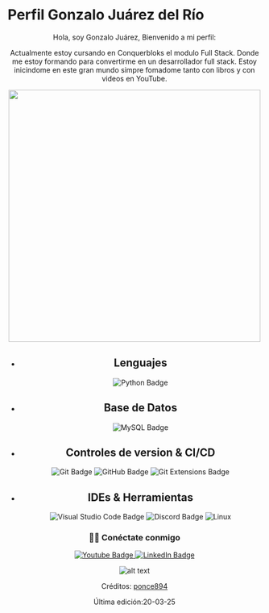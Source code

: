 # Perfil Gonzalo Juárez del Río

<div align="center">

<center>Hola, soy Gonzalo Juárez, Bienvenido a mi perfil:</center>

Actualmente estoy cursando en Conquerbloks el modulo Full Stack. Donde me estoy formando para convertirme en un desarrollador full stack.
Estoy inicindome en este gran mundo simpre fomadome tanto con libros y con videos en YouTube.

<img src="https://media.giphy.com/media/L8K62iTDkzGX6/giphy.gif" width="500" />

- ## Lenguajes
  ![Python Badge](https://custom-icon-badges.demolab.com/badge/Python-000.svg?logo=python-colorful)
- ## Base de Datos

  ![MySQL Badge](https://img.shields.io/badge/MySQL-%2300f.svg?&logo=mysql&logoColor=white&style=flat)

- ## Controles de version & CI/CD
  ![Git Badge](https://img.shields.io/badge/Git-F05032?logo=git&logoColor=fff&style=flat)
  ![GitHub Badge](https://img.shields.io/badge/GitHub-181717?logo=github&logoColor=fff&style=flat)
  ![Git Extensions Badge](https://img.shields.io/badge/Git%20Extensions-212121?logo=gitextensions&logoColor=fff&style=flat)
- ## IDEs & Herramientas

  ![Visual Studio Code Badge](https://img.shields.io/badge/Visual%20Studio%20Code-007ACC?logo=visualstudiocode&logoColor=fff&style=flat)
  ![Discord Badge](https://img.shields.io/badge/Discord-5865F2?logo=discord&logoColor=fff&style=flat)
  ![Linux](https://img.shields.io/badge/-Linux-222222?style=flat&logo=linux&logoColor=FCC624)

### 🤝🏻 Conéctate conmigo

<a href="gonzalojuarezdelrio@gmail.com">
<img src="https://img.shields.io/badge/Gmail-white?style=for-the-badge&logo=gmail&logoColor=red" alt="Youtube Badge"/>

</a>
<a href="https://www.linkedin.com/in/gonzalo-ju%C3%A1rez-del-r%C3%ADo-b62145226/">
<img src="https://img.shields.io/badge/LinkedIn-blue?style=for-the-badge&logo=linkedin&logoColor=white" alt="LinkedIn Badge"/>
</a>

<p align="center">

![alt text](code.gif)

Créditos: [ponce894](https://github.com/ponce894)

Última edición:20-03-25

